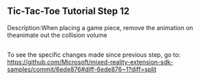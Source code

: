 ## Tic-Tac-Toe Tutorial Step 12 
Description:When placing a game piece, remove the animation on theanimate out the collision volume
##
To see the specific changes made since previous step, go to:
https://github.com/Microsoft/mixed-reality-extension-sdk-samples/commit/6ede876#diff-6ede876~1?diff=split
